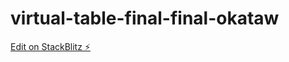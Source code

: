 # virtual-table-final-final-okataw

[Edit on StackBlitz ⚡️](https://stackblitz.com/edit/virtual-table-final-final-okataw)